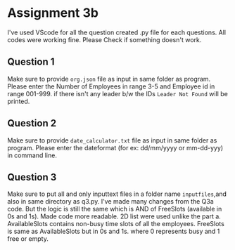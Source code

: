 # Assignment 3b
  I've used VScode for all the question created .py file for each questions. All codes were working fine. Please Check if something doesn't work.

## Question 1
  Make sure to provide `org.json` file as input in same folder as program.
  Please enter the Number of Employees in range 3-5 and Employee id in range 001-999. if there isn't any leader b/w the IDs `Leader Not Found` will be printed.
## Question 2
  Make sure to provide `date_calculator.txt` file as input in same folder as program.
  Please enter the dateformat (for ex: dd/mm/yyyy or mm-dd-yyy) in command line. 
## Question 3
  Make sure to put all and only inputtext files in a folder name `inputfiles`,and also in same directory as q3.py.
  I've made many changes from the Q3a code. But the logic is still the same which is AND of FreeSlots (available in 0s and 1s). 
  Made code more readable. 2D list were used unlike the part a.
  AvailableSlots contains non-busy time slots of all the employees.
  FreeSlots is same as AvailableSlots but in 0s and 1s. where 0 represents busy and 1 free or empty.
